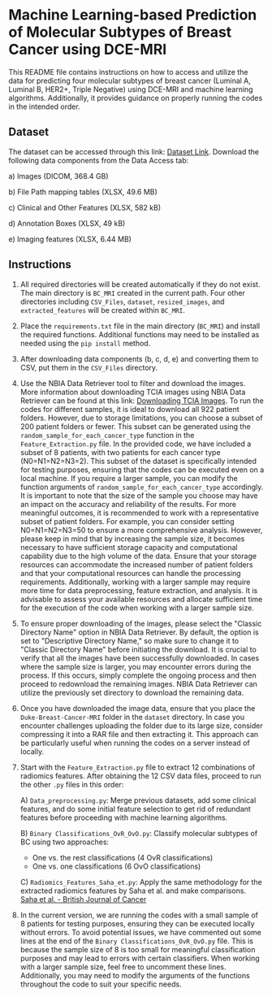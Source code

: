 # Machine Learning-based Prediction of Molecular Subtypes of Breast Cancer using DCE-MRI

This README file contains instructions on how to access and utilize the data for predicting four molecular subtypes of breast cancer (Luminal A, Luminal B, HER2+, Triple Negative) using DCE-MRI and machine learning algorithms. Additionally, it provides guidance on properly running the codes in the intended order.

## Dataset

The dataset can be accessed through this link: [Dataset Link](https://wiki.cancerimagingarchive.net/pages/viewpage.action?pageId=70226903). Download the following data components from the Data Access tab:

a) Images (DICOM, 368.4 GB)

b) File Path mapping tables (XLSX, 49.6 MB)

c) Clinical and Other Features (XLSX, 582 kB)

d) Annotation Boxes (XLSX, 49 kB)

e) Imaging features (XLSX, 6.44 MB)


## Instructions


1. All required directories will be created automatically if they do not exist. The main directory is `BC_MRI` created in the current path. Four other directories including `CSV_Files`, `dataset`, `resized_images`, and `extracted_features` will be created within `BC_MRI`.

2. Place the `requirements.txt` file in the main directory (`BC_MRI`) and install the required functions. Additional functions may need to be installed as needed using the `pip install` method.

3. After downloading data components (b, c, d, e) and converting them to CSV, put them in the `CSV_Files` directory.

4. Use the NBIA Data Retriever tool to filter and download the images. More information about downloading TCIA images using NBIA Data Retriever can be found at this link: [Downloading TCIA Images](https://wiki.cancerimagingarchive.net/display/NBIA/Downloading+TCIA+Images). To run the codes for different samples, it is ideal to download all 922 patient folders. However, due to storage limitations, you can choose a subset of 200 patient folders or fewer. This subset can be generated using the `random_sample_for_each_cancer_type` function in the `Feature_Extraction.py` file. In the provided code, we have included a subset of 8 patients, with two patients for each cancer type (N0=N1=N2=N3=2). This subset of the dataset is specifically intended for testing purposes, ensuring that the codes can be executed even on a local machine. If you require a larger sample, you can modify the function arguments of `random_sample_for_each_cancer_type` accordingly. It is important to note that the size of the sample you choose may have an impact on the accuracy and reliability of the results. For more meaningful outcomes, it is recommended to work with a representative subset of patient folders. For example, you can consider setting N0=N1=N2=N3=50 to ensure a more comprehensive analysis. However, please keep in mind that by increasing the sample size, it becomes necessary to have sufficient storage capacity and computational capability due to the high volume of the data. Ensure that your storage resources can accommodate the increased number of patient folders and that your computational resources can handle the processing requirements. Additionally, working with a larger sample may require more time for data preprocessing, feature extraction, and analysis. It is advisable to assess your available resources and allocate sufficient time for the execution of the code when working with a larger sample size.

5. To ensure proper downloading of the images, please select the "Classic Directory Name" option in NBIA Data Retriever. By default, the option is set to "Descriptive Directory Name," so make sure to change it to "Classic Directory Name" before initiating the download. It is crucial to verify that all the images have been successfully downloaded. In cases where the sample size is larger, you may encounter errors during the process. If this occurs, simply complete the ongoing process and then proceed to redownload the remaining images. NBIA Data Retriever can utilize the previously set directory to download the remaining data.

6. Once you have downloaded the image data, ensure that you place the `Duke-Breast-Cancer-MRI` folder in the `dataset` directory. In case you encounter challenges uploading the folder due to its large size, consider compressing it into a RAR file and then extracting it. This approach can be particularly useful when running the codes on a server instead of locally.

7. Start with the `Feature_Extraction.py` file to extract 12 combinations of radiomics features. After obtaining the 12 CSV data files, proceed to run the other `.py` files in this order:

   A) `Data_preprocessing.py`: Merge previous datasets, add some clinical features, and do some initial feature selection to get rid of redundant features before proceeding with machine learning algorithms.
   
   B) `Binary Classifications_OvR_OvO.py`: Classify molecular subtypes of BC using two approaches:
   
      - One vs. the rest classifications (4 OvR classifications)
      - One vs. one classifications (6 OvO classifications)

   C) `Radiomics_Features_Saha_et.py`: Apply the same methodology for the extracted radiomics features by Saha et al. and make comparisons. [Saha et al. - British Journal of Cancer](https://www.nature.com/articles/s41416-018-0185-8)

8. In the current version, we are running the codes with a small sample of 8 patients for testing purposes, ensuring they can be executed locally without errors. To avoid potential issues, we have commented out some lines at the end of the `Binary Classifications_OvR_OvO.py` file. This is because the sample size of 8 is too small for meaningful classification purposes and may lead to errors with certain classifiers. When working with a larger sample size, feel free to uncomment these lines. Additionally, you may need to modify the arguments of the functions throughout the code to suit your specific needs.
